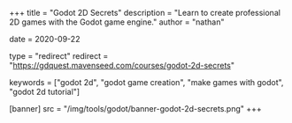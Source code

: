 +++
title = "Godot 2D Secrets"
description = "Learn to create professional 2D games with the Godot game engine."
author = "nathan"

date = 2020-09-22

type = "redirect"
redirect = "https://gdquest.mavenseed.com/courses/godot-2d-secrets"

keywords = ["godot 2d", "godot game creation", "make games with godot", "godot 2d tutorial"]

[banner]
src = "/img/tools/godot/banner-godot-2d-secrets.png"
+++

